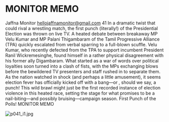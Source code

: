 # MONITOR MEMO

Jaffna Monitor
hellojaffnamonitor@gmail.com
41
In a dramatic twist that could rival a wrestling 
match, the first punch (literally!) of the 
Presidential Election was thrown on live TV. 
A heated debate between breakaway MP Velu 
Kumar and MP Palani Thigambaram of the 
Tamil Progressive Alliance (TPA) quickly 
escalated from verbal sparring to a full-blown 
scuffle. Velu Kumar, who recently defected 
from the TPA to support incumbent President 
Ranil Wickremesinghe, found himself in a 
rather physical disagreement with his former 
ally Digambaram.
What started as a war of words over political 
loyalties soon turned into a clash of fists, 
with the MPs exchanging blows before the 
bewildered TV presenters and staff rushed 
in to separate them. As the nation watched 
in shock (and perhaps a little amusement), it 
seems election fever has officially kicked off 
with a bang—or , should we say, a punch!
This wild brawl might just be the first recorded 
instance of election violence in this heated 
race, setting the stage for what promises to be a 
nail-biting—and possibly bruising—campaign 
season.
First Punch of the Polls!
MONITOR MEMO

![p041_i1.jpg](images_out/027_monitor_memo/p041_i1.jpg)

